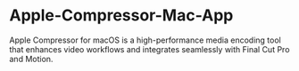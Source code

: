# Apple-Compressor-Mac-App
Apple Compressor for macOS is a high-performance media encoding tool that enhances video workflows and integrates seamlessly with Final Cut Pro and Motion.
